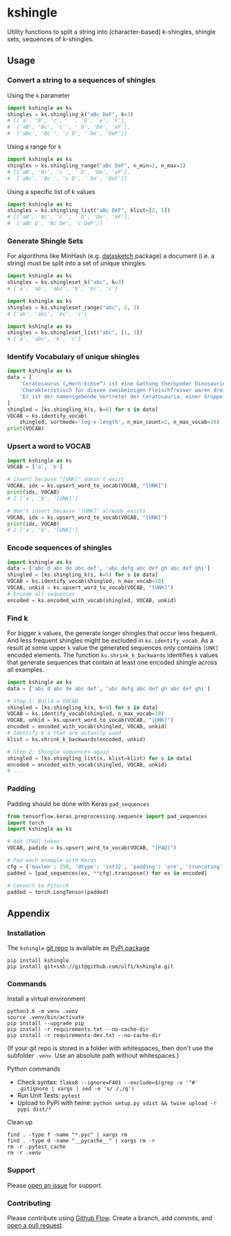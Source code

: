 # kshingle
Utility functions to split a string into (character-based) k-shingles, shingle sets, sequences of k-shingles.

## Usage

### Convert a string to a sequences of shingles
Using the `k` parameter

```py
import kshingle as ks
shingles = ks.shingling_k("aBc DeF", k=3)
# [['a', 'B', 'c', ' ', 'D', 'e', 'F'],
#  ['aB', 'Bc', 'c ', ' D', 'De', 'eF'],
#  ['aBc', 'Bc ', 'c D', ' De', 'DeF']]
```

Using a range for `k`

```py
import kshingle as ks
shingles = ks.shingling_range("aBc DeF", n_min=2, n_max=3)
# [['aB', 'Bc', 'c ', ' D', 'De', 'eF'],
#  ['aBc', 'Bc ', 'c D', ' De', 'DeF']]
```

Using a specific list of k values

```py
import kshingle as ks
shingles = ks.shingling_list("aBc DeF", klist=[2, 5])
# [['aB', 'Bc', 'c ', ' D', 'De', 'eF'],
#  ['aBc D', 'Bc De', 'c DeF']]
```


### Generate Shingle Sets
For algorithms like MinHash (e.g. [datasketch](https://github.com/ekzhu/datasketch) package) a document (i.e. a string) must be split into a set of unique shingles.

```py
import kshingle as ks
shingles = ks.shingleset_k("abc", k=3)
# {'a', 'ab', 'abc', 'b', 'bc', 'c'}
```

```py
import kshingle as ks
shingles = ks.shingleset_range("abc", 2, 3)
# {'ab', 'abc', 'bc', 'c'}
```

```py
import kshingle as ks
shingles = ks.shingleset_list("abc", [1, 3])
# {'a', 'abc', 'b', 'c'}
```


### Identify Vocabulary of unique shingles

```py
import kshingle as ks
data = [
    'Cerato­saurus („Horn-Echse“) ist eine Gattung theropoder Dino­saurier aus dem Ober­jura von Nord­ame­rika und Europa.',
    'Charak­teris­tisch für diesen zwei­beini­gen Fleisch­fresser waren drei markante Hörner auf dem Schädel sowie eine Reihe kleiner Osteo­derme (Haut­knochen­platten), die über Hals, Rücken und Schwanz ver­lief.',
    'Er ist der namens­gebende Vertre­ter der Cerato­sauria, einer Gruppe basaler (ursprüng­licher) Thero­poden.'
]
shingled = [ks.shingling_k(s, k=6) for s in data]
VOCAB = ks.identify_vocab(
    shingled, sortmode='log-x-length', n_min_count=2, n_max_vocab=20)
print(VOCAB)
```

### Upsert a word to VOCAB

```py
import kshingle as ks
VOCAB = ['a', 'b']

# insert because "[UNK]" doesn't exist
VOCAB, idx = ks.upsert_word_to_vocab(VOCAB, "[UNK]")
print(idx, VOCAB)
# 2 ['a', 'b', '[UNK]']

# don't insert because "[UNK]" already exists
VOCAB, idx = ks.upsert_word_to_vocab(VOCAB, "[UNK]")
print(idx, VOCAB)
# 2 ['a', 'b', '[UNK]']
```


### Encode sequences of shingles

```py
import kshingle as ks
data = ['abc d abc de abc def', 'abc defg abc def gh abc def ghi']
shingled = [ks.shingling_k(s, k=5) for s in data]
VOCAB = ks.identify_vocab(shingled, n_max_vocab=10)
VOCAB, unkid = ks.upsert_word_to_vocab(VOCAB, "[UNK]")
# Encode all sequences
encoded = ks.encoded_with_vocab(shingled, VOCAB, unkid)
```


### Find k
For bigger `k` values, the generate longer shingles that occur less frequent.
And less frequent shingles might be excluded in `ks.identify_vocab`.
As a result at some upper `k` value the generated sequences only contains `[UNK]` encoded elements.
The function `ks.shrink_k_backwards` identifies `k` values that generate sequences that contain at least one encoded shingle across all examples.

```py
import kshingle as ks
data = ['abc d abc de abc def', 'abc defg abc def gh abc def ghi']

# Step 1: Build a VOCAB
shingled = [ks.shingling_k(s, k=9) for s in data]
VOCAB = ks.identify_vocab(shingled, n_max_vocab=10)
VOCAB, unkid = ks.upsert_word_to_vocab(VOCAB, "[UNK]")
encoded = encoded_with_vocab(shingled, VOCAB, unkid)
# Identify k's that are actually used
klist = ks.shrink_k_backwards(encoded, unkid)

# Step 2: Shingle sequences again
shingled = [ks.shingling_list(s, klist=klist) for s in data]
encoded = encoded_with_vocab(shingled, VOCAB, unkid)
# ...
```

### Padding
Padding should be done with Keras `pad_sequences`

```py
from tensorflow.keras.preprocessing.sequence import pad_sequences
import torch
import kshingle as ks

# Add [PAD] token
VOCAB, padidx = ks.upsert_word_to_vocab(VOCAB, "[PAD]")

# Pad each example with Keras
cfg = {'maxlen': 150, 'dtype': 'int32', 'padding': 'pre', 'truncating': 'pre', 'value': padid}
padded = [pad_sequences(ex, **cfg).transpose() for ex in encoded]

# Convert to Pytorch
padded = torch.LongTensor(padded)
```



## Appendix

### Installation
The `kshingle` [git repo](http://github.com/ulf1/kshingle) is available as [PyPi package](https://pypi.org/project/kshingle)

```
pip install kshingle
pip install git+ssh://git@github.com/ulf1/kshingle.git
```


### Commands
Install a virtual environment

```
python3.6 -m venv .venv
source .venv/bin/activate
pip install --upgrade pip
pip install -r requirements.txt --no-cache-dir
pip install -r requirements-dev.txt --no-cache-dir
```

(If your git repo is stored in a folder with whitespaces, then don't use the subfolder `.venv`. Use an absolute path without whitespaces.)

Python commands

* Check syntax: `flake8 --ignore=F401 --exclude=$(grep -v '^#' .gitignore | xargs | sed -e 's/ /,/g')`
* Run Unit Tests: `pytest`
* Upload to PyPi with twine: `python setup.py sdist && twine upload -r pypi dist/*`

Clean up 

```
find . -type f -name "*.pyc" | xargs rm
find . -type d -name "__pycache__" | xargs rm -r
rm -r .pytest_cache
rm -r .venv
```


### Support
Please [open an issue](https://github.com/ulf1/kshingle/issues/new) for support.


### Contributing
Please contribute using [Github Flow](https://guides.github.com/introduction/flow/). Create a branch, add commits, and [open a pull request](https://github.com/ulf1/kshingle/compare/).

